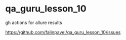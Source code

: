 # qa_guru_lesson_10
gh actions for allure results

https://github.com/falinpavel/qa_guru_lesson_10/issues
